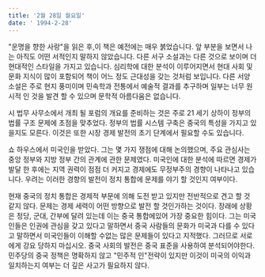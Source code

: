 ```yaml
---
title: '2월 28일 월요일'
date: ' 1994-2-28'
---
```

"운명을 향한 사랑"을 읽은 후,이 책은 예전에는 매우 붉었습니다. 앞 부분을 보면서 나는 아직도 어떤 서적인지 말하지 않았습니다. 다른 서구 소설과는 다른 것으로 보이며 더 현대적인 스타일을 가지고 있습니다. 심리학에 대한 분석이 이루어지면서 현대 사회 및 문화 지식이 많이 포함되어 책이 어느 정도 근대성을 갖는 것처럼 보입니다. 다른 서양 소설은 주로 현지 풍미이며 민속학과 전통에서 예술적 결과를 추구하며 일부는 너무 원시적 인 것을 발견 할 수 있으며 문학적 아름다움은 없습니다.

시 법무 사무소에서 개최 될 포럼의 개요를 준비하는 것은 주로 21 세기 상하이 정부의 법률 구조 문제에 초점을 맞추었다. 정부의 법률 시스템 구축은 중국의 특성을 가지고 있을지도 모른다. 이것은 또한 시장 경제 발전의 초기 단계에서 필요할 수도 있습니다.

쇼 하우스에서 미국인을 받았다. 그는 몇 가지 쟁점에 대해 논의했으며, 주요 관심사는 중앙 정부와 지방 정부 간의 관계에 관한 문제였다. 미국인에 대한 분석에 따르면 경제가 발달 한 후에는 지역 권력이 점점 더 커지고 경제에도 무정부주의 경향이 나타나고 있습니다. 우려는 이러한 경향의 발전이 정치 통합에 문제를 야기 할 것인지 여부이다.

현재 중국의 정치 통합은 경제적 부문에 의해 도전 받고 있지만 전반적으로 견고 할 것 같지 않다. 문제는 경제 세력이 어떤 방향으로 발전 할 것인가하는 것이다. 장래에 상황은 정당, 군대, 간부에 달려 있는데 이는 중국 통합에있어 가장 중요한 힘이다. 그는 미국인들은 인권에 관심을 갖고 있다고 말하면서 중국 사람들의 문화가 미국과 다를 수 있다고 말하면서 미국인들이 이해할 수없는 많은 문제들이 있다고 지적했다. 그러므로 서로에게 강요 당하지 마십시오. 중국 사회의 발전은 중국 표준을 사용하여 분석되어야한다. 민주당의 중국 정책은 명확하지 않고 "민주적 인"전략이 있지만 이것이 미국의 이익과 일치하는지 여부는 더 깊은 사고가 필요하지 않다.